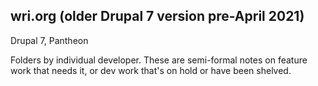 ## wri.org (older Drupal 7 version pre-April 2021)

Drupal 7, Pantheon

Folders by individual developer. These are semi-formal notes on feature work that needs it, or dev work that's on hold or have been shelved.
